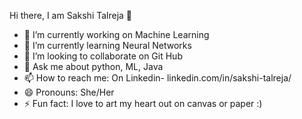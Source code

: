 Hi there, I am Sakshi Talreja 👋

- 🔭 I’m currently working on Machine Learning
- 🌱 I’m currently learning Neural Networks
- 👯 I’m looking to collaborate on Git Hub
- 💬 Ask me about python, ML, Java
- 📫 How to reach me: On Linkedin- linkedin.com/in/sakshi-talreja/
- 😄 Pronouns: She/Her
- ⚡ Fun fact: I love to art my heart out on canvas or paper :)
